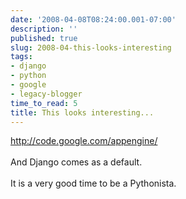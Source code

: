 ```yaml
---
date: '2008-04-08T08:24:00.001-07:00'
description: ''
published: true
slug: 2008-04-this-looks-interesting
tags:
- django
- python
- google
- legacy-blogger
time_to_read: 5
title: This looks interesting...
---
```


<a href="http://code.google.com/appengine/">http://code.google.com/appengine/</a><br /><br />And Django comes as a default. <br /><br />It is a very good time to be a Pythonista.